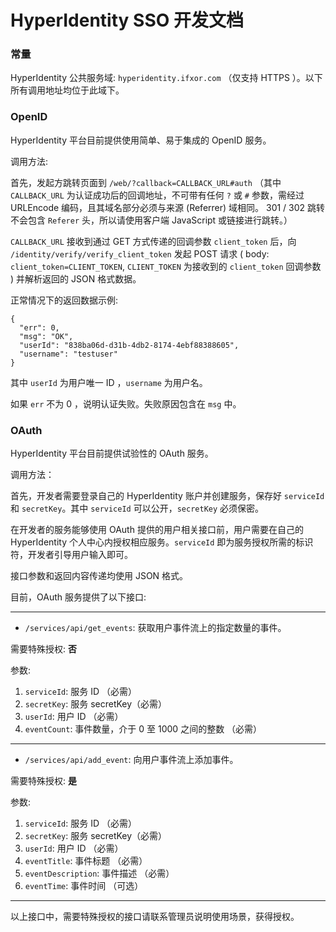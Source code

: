 # HyperIdentity SSO 开发文档

### 常量

HyperIdentity 公共服务域: `hyperidentity.ifxor.com` （仅支持 HTTPS ）。以下所有调用地址均位于此域下。

### OpenID

HyperIdentity 平台目前提供使用简单、易于集成的 OpenID 服务。

调用方法: 

首先，发起方跳转页面到 `/web/?callback=CALLBACK_URL#auth`
（其中 `CALLBACK_URL` 为认证成功后的回调地址，不可带有任何 `?` 或 `#` 参数，需经过 URLEncode 编码，且其域名部分必须与来源 (Referrer) 域相同。
301 / 302 跳转不会包含 `Referer` 头，所以请使用客户端 JavaScript 或链接进行跳转。）

`CALLBACK_URL` 接收到通过 GET 方式传递的回调参数 `client_token` 后，向 `/identity/verify/verify_client_token` 发起 POST 请求
( body: `client_token=CLIENT_TOKEN`, `CLIENT_TOKEN` 为接收到的 `client_token` 回调参数 ) 并解析返回的 JSON 格式数据。

正常情况下的返回数据示例:

    {
      "err": 0,
      "msg": "OK",
      "userId": "838ba06d-d31b-4db2-8174-4ebf88388605",
      "username": "testuser"
    }

其中 `userId` 为用户唯一 ID ，`username` 为用户名。

如果 `err` 不为 0 ，说明认证失败。失败原因包含在 `msg` 中。

### OAuth

HyperIdentity 平台目前提供试验性的 OAuth 服务。

调用方法：

首先，开发者需要登录自己的 HyperIdentity 账户并创建服务，保存好 `serviceId` 和 `secretKey`。其中 `serviceId` 可以公开，`secretKey` 必须保密。

在开发者的服务能够使用 OAuth 提供的用户相关接口前，用户需要在自己的 HyperIdentity 个人中心内授权相应服务。`serviceId` 即为服务授权所需的标识符，开发者引导用户输入即可。

接口参数和返回内容传递均使用 JSON 格式。

目前，OAuth 服务提供了以下接口:

---

- `/services/api/get_events`: 获取用户事件流上的指定数量的事件。

需要特殊授权: **否**

参数:

1. `serviceId`: 服务 ID （必需）
2. `secretKey`: 服务 secretKey（必需）
3. `userId`: 用户 ID （必需）
4. `eventCount`: 事件数量，介于 0 至 1000 之间的整数 （必需）

---

- `/services/api/add_event`: 向用户事件流上添加事件。

需要特殊授权: **是**

参数:

1. `serviceId`: 服务 ID （必需）
2. `secretKey`: 服务 secretKey（必需）
3. `userId`: 用户 ID （必需）
4. `eventTitle`: 事件标题 （必需）
5. `eventDescription`: 事件描述 （必需）
6. `eventTime`: 事件时间 （可选）

---

以上接口中，需要特殊授权的接口请联系管理员说明使用场景，获得授权。
